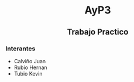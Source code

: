 <h1 style="text-align: center">AyP3</h1>
<h2 style="text-align: center">Trabajo Practico</h2>

### Interantes
- Calviño Juan
- Rubio Hernan
- Tubio Kevin
